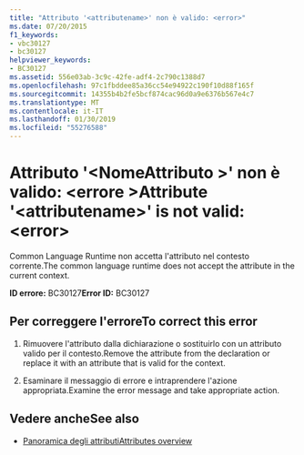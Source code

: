 ```yaml
---
title: "Attributo '<attributename>' non è valido: <error>"
ms.date: 07/20/2015
f1_keywords:
- vbc30127
- bc30127
helpviewer_keywords:
- BC30127
ms.assetid: 556e03ab-3c9c-42fe-adf4-2c790c1388d7
ms.openlocfilehash: 97c1fbddee85a36cc54e94922c190f10d88f165f
ms.sourcegitcommit: 14355b4b2fe5bcf874cac96d0a9e6376b567e4c7
ms.translationtype: MT
ms.contentlocale: it-IT
ms.lasthandoff: 01/30/2019
ms.locfileid: "55276588"
---
```

# <a name="attribute-attributename-is-not-valid-error"></a><span data-ttu-id="5195b-102">Attributo '\<NomeAttributo >' non è valido: \<errore ></span><span class="sxs-lookup"><span data-stu-id="5195b-102">Attribute '\<attributename>' is not valid: \<error></span></span>
<span data-ttu-id="5195b-103">Common Language Runtime non accetta l'attributo nel contesto corrente.</span><span class="sxs-lookup"><span data-stu-id="5195b-103">The common language runtime does not accept the attribute in the current context.</span></span>  
  
 <span data-ttu-id="5195b-104">**ID errore:** BC30127</span><span class="sxs-lookup"><span data-stu-id="5195b-104">**Error ID:** BC30127</span></span>  
  
## <a name="to-correct-this-error"></a><span data-ttu-id="5195b-105">Per correggere l'errore</span><span class="sxs-lookup"><span data-stu-id="5195b-105">To correct this error</span></span>  
  
1.  <span data-ttu-id="5195b-106">Rimuovere l'attributo dalla dichiarazione o sostituirlo con un attributo valido per il contesto.</span><span class="sxs-lookup"><span data-stu-id="5195b-106">Remove the attribute from the declaration or replace it with an attribute that is valid for the context.</span></span>  
  
2.  <span data-ttu-id="5195b-107">Esaminare il messaggio di errore e intraprendere l'azione appropriata.</span><span class="sxs-lookup"><span data-stu-id="5195b-107">Examine the error message and take appropriate action.</span></span>  
  
## <a name="see-also"></a><span data-ttu-id="5195b-108">Vedere anche</span><span class="sxs-lookup"><span data-stu-id="5195b-108">See also</span></span>
- [<span data-ttu-id="5195b-109">Panoramica degli attributi</span><span class="sxs-lookup"><span data-stu-id="5195b-109">Attributes overview</span></span>](~/docs/visual-basic/programming-guide/concepts/attributes/index.md)
